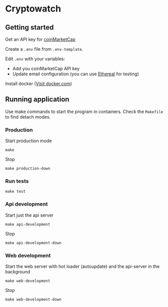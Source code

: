 # Cryptowatch

## Getting started

Get an API key for [coinMarketCap](https://coinmarketcap.com/api/)

Create a `.env` file from `.env-template`.

Edit `.env` with your variables:
- Add you coinMarketCap API key
- Update email configuration (you can use [Ethereal](https://ethereal.email/) for testing)

Install docker ([Visit docker.com](https://docs.docker.com/))

## Running application

Use make commands to start the program in containers.
Check the `Makefile` to find detach modes.

### Production

Start production mode
```
make
```

Stop
```
make production-down
```

### Run tests

```
make test
```

### Api development

Start just the api server
```
make api-development
```

Stop
```
make api-development-down
```

### Web development

Start the web server with hot loader (autoupdate) and the api-server in the background
```
make web-development
```

Stop
```
make web-development-down
```

